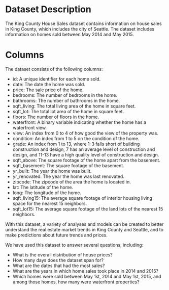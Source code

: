 # Dataset Description

The King County House Sales dataset contains information on house sales in King County, which includes the city of Seattle. The dataset includes information on homes sold between May 2014 and May 2015.

# Columns
The dataset consists of the following columns:

* id: A unique identifier for each home sold.
* date: The date the home was sold.
* price: The sale price of the home.
* bedrooms: The number of bedrooms in the home.
* bathrooms: The number of bathrooms in the home.
* sqft_living: The total living area of the home in square feet.
* sqft_lot: The total lot area of the home in square feet.
* floors: The number of floors in the home.
* waterfront: A binary variable indicating whether the home has a waterfront view.
* view: An index from 0 to 4 of how good the view of the property was.
* condition: An index from 1 to 5 on the condition of the home.
* grade: An index from 1 to 13, where 1-3 falls short of building construction and design, 7 has an average level of construction and design, and 11-13 have a high quality level of construction and design.
* sqft_above: The square footage of the home apart from the basement.
* sqft_basement: The square footage of the basement.
* yr_built: The year the home was built.
* yr_renovated: The year the home was last renovated.
* zipcode: The zipcode of the area the home is located in.
* lat: The latitude of the home.
* long: The longitude of the home.
* sqft_living15: The average square footage of interior housing living space for the nearest 15 neighbors.
* sqft_lot15: The average square footage of the land lots of the nearest 15 neighbors.

With this dataset, a variety of analyses and models can be created to better understand the real estate market trends in King County and Seattle, and to make predictions about future trends and prices.

We have used this dataset to answer several questions, including:

* What is the overall distribution of house prices?
* How many days does the dataset span for?
* What are the dates that had the most sales?
* What are the years in which home sales took place in 2014 and 2015?
* Which homes were sold between May 1st, 2014 and May 1st, 2015, and among those homes, how many were waterfront properties?
